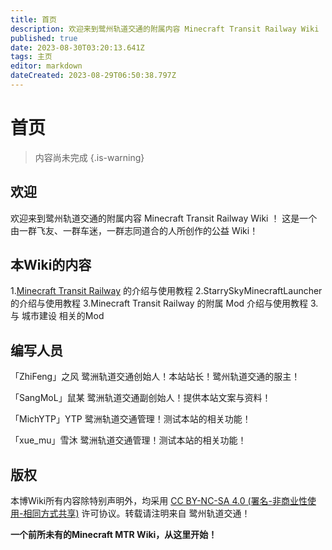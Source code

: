 ```yaml
---
title: 首页
description: 欢迎来到鹭州轨道交通的附属内容 Minecraft Transit Railway Wiki ！ 这是一个由一群飞友、一群车迷，一群志同道合的人所创作的公益 Wiki！
published: true
date: 2023-08-30T03:20:13.641Z
tags: 主页
editor: markdown
dateCreated: 2023-08-29T06:50:38.797Z
---
```


# 首页
> 内容尚未完成
{.is-warning}

## 欢迎
欢迎来到鹭州轨道交通的附属内容 Minecraft Transit Railway Wiki ！
这是一个由一群飞友、一群车迷，一群志同道合的人所创作的公益 Wiki！

## 本Wiki的内容
1.[Minecraft Transit Railway](https://www.mcmod.cn/class/2157.html) 的介绍与使用教程
2.StarrySkyMinecraftLauncher 的介绍与使用教程
3.Minecraft Transit Railway 的附属 Mod 介绍与使用教程
3.与 城市建设 相关的Mod

## 编写人员
「ZhiFeng」之风
 鹭洲轨道交通创始人！本站站长！鹭州轨道交通的服主！
 
 「SangMoL」鼠某
 鹭洲轨道交通副创始人！提供本站文案与资料！
 
 「MichYTP」YTP
 鹭洲轨道交通管理！测试本站的相关功能！
 
 「xue_mu」雪沐
 鹭洲轨道交通管理！测试本站的相关功能！
 
## 版权
本博Wiki所有内容除特别声明外，均采用 [CC BY-NC-SA 4.0 (署名-非商业性使用-相同方式共享)](https://creativecommons.org/licenses/by-nc-sa/4.0/) 许可协议。转载请注明来自 鹭州轨道交通！

**一个前所未有的Minecraft MTR Wiki，从这里开始！**





